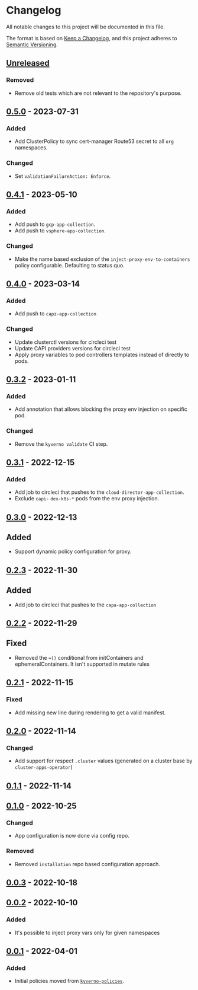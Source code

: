 # Changelog

All notable changes to this project will be documented in this file.

The format is based on [Keep a Changelog](https://keepachangelog.com/en/1.0.0/),
and this project adheres to [Semantic Versioning](https://semver.org/spec/v2.0.0.html).

## [Unreleased]

### Removed

- Remove old tests which are not relevant to the repository's purpose.

## [0.5.0] - 2023-07-31

### Added

- Add ClusterPolicy to sync cert-manager Route53 secret to all `org` namespaces.

### Changed

- Set `validationFailureAction: Enforce`.

## [0.4.1] - 2023-05-10

### Added

- Add push to `gcp-app-collection`.
- Add push to `vsphere-app-collection`.

### Changed

- Make the name based exclusion of the `inject-proxy-env-to-containers` policy configurable. Defaulting to status quo.

## [0.4.0] - 2023-03-14

### Added

- Add push to `capz-app-collection`

### Changed

- Update clusterctl versions for circleci test
- Update CAPI providers versions for circleci test
- Apply proxy variables to pod controllers templates instead of directly to pods.

## [0.3.2] - 2023-01-11

### Added

- Add annotation that allows blocking the proxy env injection on specific pod.

### Changed

- Remove the `kyverno validate` CI step.

## [0.3.1] - 2022-12-15

### Added

- Add job to circleci that pushes to the `cloud-director-app-collection`.
- Exclude `capi-` `dex-k8s-*` pods from the env proxy injection.

## [0.3.0] - 2022-12-13

## Added

- Support dynamic policy configuration for proxy.

## [0.2.3] - 2022-11-30

## Added

- Add job to circleci that pushes to the `capa-app-collection`

## [0.2.2] - 2022-11-29

## Fixed

- Removed the `=()` conditional from initContainers and ephemeralContainers. It isn't supported in mutate rules

## [0.2.1] - 2022-11-15

### Fixed

- Add missing new line during rendering to get a valid manifest.

## [0.2.0] - 2022-11-14

### Changed

- Add support for respect `.cluster` values (generated on a cluster base by `cluster-apps-operator`)

## [0.1.1] - 2022-11-14

## [0.1.0] - 2022-10-25

### Changed

- App configuration is now done via config repo.

### Removed

- Removed `installation` repo based configuration approach.

## [0.0.3] - 2022-10-18

## [0.0.2] - 2022-10-10

### Added

- It's possible to inject proxy vars only for given namespaces

## [0.0.1] - 2022-04-01

### Added

- Initial policies moved from [`kyverno-policies`](https://github.com/giantswarm/kyverno-policies).

[Unreleased]: https://github.com/giantswarm/kyverno-policies-connectivity/compare/v0.5.0...HEAD
[0.5.0]: https://github.com/giantswarm/kyverno-policies-connectivity/compare/v0.4.1...v0.5.0
[0.4.1]: https://github.com/giantswarm/kyverno-policies-connectivity/compare/v0.4.0...v0.4.1
[0.4.0]: https://github.com/giantswarm/kyverno-policies-connectivity/compare/v0.3.2...v0.4.0
[0.3.2]: https://github.com/giantswarm/kyverno-policies-connectivity/compare/v0.3.1...v0.3.2
[0.3.1]: https://github.com/giantswarm/kyverno-policies-connectivity/compare/v0.3.0...v0.3.1
[0.3.0]: https://github.com/giantswarm/kyverno-policies-connectivity/compare/v0.2.3...v0.3.0
[0.2.3]: https://github.com/giantswarm/kyverno-policies-connectivity/compare/v0.2.2...v0.2.3
[0.2.2]: https://github.com/giantswarm/kyverno-policies-connectivity/compare/v0.2.1...v0.2.2
[0.2.1]: https://github.com/giantswarm/kyverno-policies-connectivity/compare/v0.2.0...v0.2.1
[0.2.0]: https://github.com/giantswarm/kyverno-policies-connectivity/compare/v0.1.1...v0.2.0
[0.1.1]: https://github.com/giantswarm/kyverno-policies-connectivity/compare/v0.1.0...v0.1.1
[0.1.0]: https://github.com/giantswarm/kyverno-policies-connectivity/compare/v0.0.3...v0.1.0
[0.0.3]: https://github.com/giantswarm/kyverno-policies-connectivity/compare/v0.0.2...v0.0.3
[0.0.2]: https://github.com/giantswarm/kyverno-policies-connectivity/compare/v0.0.1...v0.0.2
[0.0.1]: https://github.com/giantswarm/kyverno-policies-connectivity/releases/tag/v0.0.1
